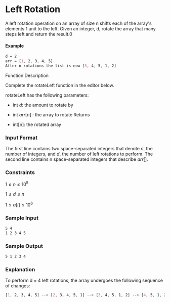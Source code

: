 # Left Rotation

A left rotation operation on an array of size n shifts each of the array's elements 1 unit to the left. Given an integer, d, rotate the array that many steps left and return the result.0

#### Example
```css
d = 2
arr = [1, 2, 3, 4, 5]
After n rotations the list is now [3, 4, 5, 1, 2]
```

Function Description

Complete the rotateLeft function in the editor below.

rotateLeft has the following parameters:

- int $d$: the amount to rotate by
- int $arr[n]$ : the array to rotate
Returns

- int[n]: the rotated array

### Input Format

The first line contains two space-separated integers that denote $n$, the number of integers, and $d$, the number of left rotations to perform.
The second line contains n space-separated integers that describe $arr[ ]$.

### Constraints
$1 \leq n \leq 10^5$

$1 \leq d \leq n$

$1 \leq a[i] \leq 10^6$

### Sample Input
```css
5 4
1 2 3 4 5
```
### Sample Output
```css
5 1 2 3 4
```
### Explanation
To perform d = 4 left rotations, the array undergoes the following sequence of changes:
```css
[1, 2, 3, 4, 5] --> [2, 3, 4, 5, 1] --> [3, 4, 5, 1, 2] --> [4, 5, 1, 2, 3] --> [5, 1, 2, 3, 4]
```
